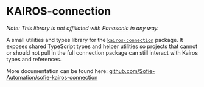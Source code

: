 # KAIROS-connection

_Note: This library is not affiliated with Panasonic in any way._

A small utilities and types library for the [`kairos-connection`](https://www.npmjs.com/package/kairos-connection) package. It exposes shared TypeScript types and helper utilities so projects that cannot or should not pull in the full connection package can still interact with Kairos types and references.

More documentation can be found here: [github.com/Sofie-Automation/sofie-kairos-connection](https://github.com/Sofie-Automation/sofie-kairos-connection)
